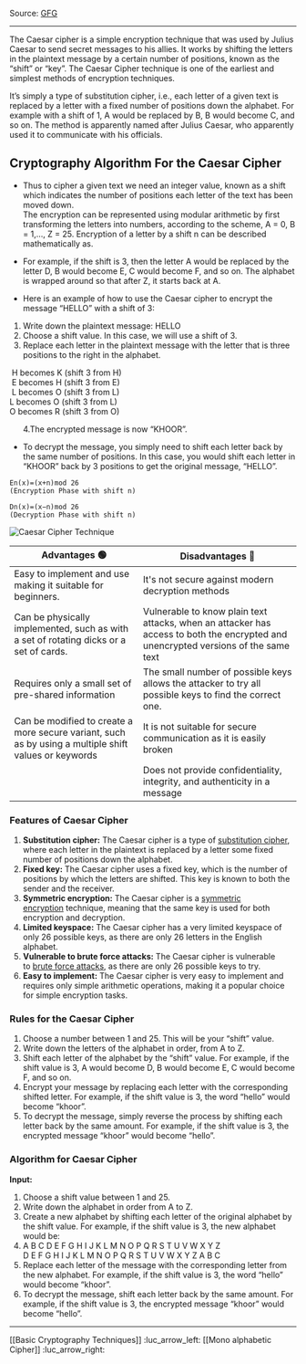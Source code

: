 Source: [GFG](https://www.geeksforgeeks.org/caesar-cipher-in-cryptography/)

___

The Caesar cipher is a simple encryption technique that was used by Julius Caesar to send secret messages to his allies. It works by shifting the letters in the plaintext message by a certain number of positions, known as the “shift” or “key”. The Caesar Cipher technique is one of the earliest and simplest methods of encryption techniques.

It’s simply a type of substitution cipher, i.e., each letter of a given text is replaced by a letter with a fixed number of positions down the alphabet. For example with a shift of 1, A would be replaced by B, B would become C, and so on. The method is apparently named after Julius Caesar, who apparently used it to communicate with his officials.

## Cryptography Algorithm For the Caesar Cipher

- Thus to cipher a given text we need an integer value, known as a shift which indicates the number of positions each letter of the text has been moved down.   
    The encryption can be represented using modular arithmetic by first transforming the letters into numbers, according to the scheme, A = 0, B = 1,…, Z = 25. Encryption of a letter by a shift n can be described mathematically as. 

- For example, if the shift is 3, then the letter A would be replaced by the letter D, B would become E, C would become F, and so on. The alphabet is wrapped around so that after Z, it starts back at A.

- Here is an example of how to use the Caesar cipher to encrypt the message “HELLO” with a shift of 3:

1. Write down the plaintext message: HELLO
2. Choose a shift value. In this case, we will use a shift of 3.
3. Replace each letter in the plaintext message with the letter that is three positions to the right in the alphabet.

 H becomes K (shift 3 from H)         
 E becomes H (shift 3 from E)      
 L becomes O (shift 3 from L)         
 L becomes O (shift 3 from L)           
 O becomes R (shift 3 from O)

      4.The encrypted message is now “KHOOR”.

- To decrypt the message, you simply need to shift each letter back by the same number of positions. In this case, you would shift each letter in “KHOOR” back by 3 positions to get the original message, “HELLO”.

  
```
En(x)=(x+n)mod 26
(Encryption Phase with shift n)

Dn(x)=(x−n)mod 26
(Decryption Phase with shift n)
```


![Caesar Cipher Technique](https://media.geeksforgeeks.org/wp-content/uploads/ceaserCipher.png)



| Advantages 🟢                                                                                         | Disadvantages 🔴                                                                                                                   |
| ----------------------------------------------------------------------------------------------------- | ---------------------------------------------------------------------------------------------------------------------------------- |
| Easy to implement and use making it suitable for beginners.                                           | It's not secure against modern decryption methods                                                                                  |
| Can be physically implemented, such as with a set of rotating dicks or a set of cards.                | Vulnerable to know plain text attacks, when an attacker has access to both the encrypted and unencrypted versions of the same text |
| Requires only a small set of pre-shared information                                                   | The small number of possible keys allows the attacker to try all possible keys to find the correct one.                            |
| Can be modified to create a more secure variant, such as by using a multiple shift values or keywords | It is not suitable for secure communication as it is easily broken                                                                 |
|                                                                                                       | Does not provide confidentiality, integrity, and authenticity in a message                                                         |

### **Features of Caesar Cipher**

1. **Substitution cipher:** The Caesar cipher is a type of [substitution cipher](https://www.geeksforgeeks.org/substitution-cipher/), where each letter in the plaintext is replaced by a letter some fixed number of positions down the alphabet.
2. **Fixed key:** The Caesar cipher uses a fixed key, which is the number of positions by which the letters are shifted. This key is known to both the sender and the receiver.
3. **Symmetric encryption:** The Caesar cipher is a [symmetric encryption](https://www.geeksforgeeks.org/what-is-a-symmetric-encryption/) technique, meaning that the same key is used for both encryption and decryption.
4. **Limited keyspace:** The Caesar cipher has a very limited keyspace of only 26 possible keys, as there are only 26 letters in the English alphabet.
5. **Vulnerable to brute force attacks:** The Caesar cipher is vulnerable to [brute force attacks](https://www.geeksforgeeks.org/brute-force-attack/), as there are only 26 possible keys to try.
6. **Easy to implement:** The Caesar cipher is very easy to implement and requires only simple arithmetic operations, making it a popular choice for simple encryption tasks.

### **Rules for the Caesar Cipher**

1. Choose a number between 1 and 25. This will be your “shift” value.
2. Write down the letters of the alphabet in order, from A to Z.
3. Shift each letter of the alphabet by the “shift” value. For example, if the shift value is 3, A would become D, B would become E, C would become F, and so on.
4. Encrypt your message by replacing each letter with the corresponding shifted letter. For example, if the shift value is 3, the word “hello” would become “khoor”.
5. To decrypt the message, simply reverse the process by shifting each letter back by the same amount. For example, if the shift value is 3, the encrypted message “khoor” would become “hello”.

### **Algorithm for Caesar Cipher**

**Input:** 

1. Choose a shift value between 1 and 25.
2. Write down the alphabet in order from A to Z.
3. Create a new alphabet by shifting each letter of the original alphabet by the shift value. For example, if the shift value is 3, the new alphabet would be:
4. A B C D E F G H I J K L M N O P Q R S T U V W X Y Z  
    D E F G H I J K L M N O P Q R S T U V W X Y Z A B C
5. Replace each letter of the message with the corresponding letter from the new alphabet. For example, if the shift value is 3, the word “hello” would become “khoor”.
6. To decrypt the message, shift each letter back by the same amount. For example, if the shift value is 3, the encrypted message “khoor” would become “hello”.

___

[[Basic Cryptography Techniques]] :luc_arrow_left: 
[[Mono alphabetic Cipher]] :luc_arrow_right: